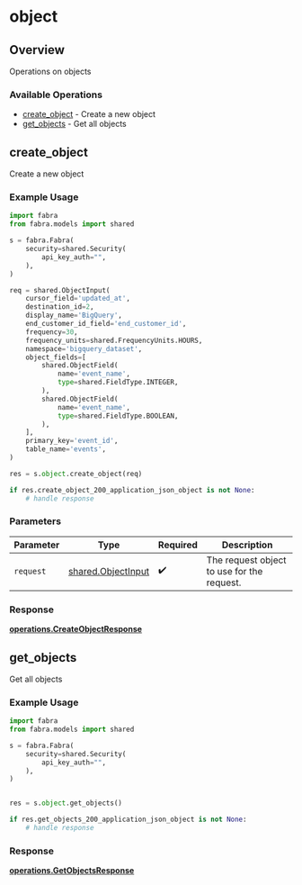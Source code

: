 # object

## Overview

Operations on objects

### Available Operations

* [create_object](#create_object) - Create a new object
* [get_objects](#get_objects) - Get all objects

## create_object

Create a new object

### Example Usage

```python
import fabra
from fabra.models import shared

s = fabra.Fabra(
    security=shared.Security(
        api_key_auth="",
    ),
)

req = shared.ObjectInput(
    cursor_field='updated_at',
    destination_id=2,
    display_name='BigQuery',
    end_customer_id_field='end_customer_id',
    frequency=30,
    frequency_units=shared.FrequencyUnits.HOURS,
    namespace='bigquery_dataset',
    object_fields=[
        shared.ObjectField(
            name='event_name',
            type=shared.FieldType.INTEGER,
        ),
        shared.ObjectField(
            name='event_name',
            type=shared.FieldType.BOOLEAN,
        ),
    ],
    primary_key='event_id',
    table_name='events',
)

res = s.object.create_object(req)

if res.create_object_200_application_json_object is not None:
    # handle response
```

### Parameters

| Parameter                                                | Type                                                     | Required                                                 | Description                                              |
| -------------------------------------------------------- | -------------------------------------------------------- | -------------------------------------------------------- | -------------------------------------------------------- |
| `request`                                                | [shared.ObjectInput](../../models/shared/objectinput.md) | :heavy_check_mark:                                       | The request object to use for the request.               |


### Response

**[operations.CreateObjectResponse](../../models/operations/createobjectresponse.md)**


## get_objects

Get all objects

### Example Usage

```python
import fabra
from fabra.models import shared

s = fabra.Fabra(
    security=shared.Security(
        api_key_auth="",
    ),
)


res = s.object.get_objects()

if res.get_objects_200_application_json_object is not None:
    # handle response
```


### Response

**[operations.GetObjectsResponse](../../models/operations/getobjectsresponse.md)**

